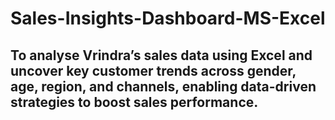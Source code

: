# Sales-Insights-Dashboard-MS-Excel
## To analyse Vrindra’s sales data using Excel and uncover key customer trends across gender, age, region, and channels, enabling data-driven strategies to boost sales performance.


